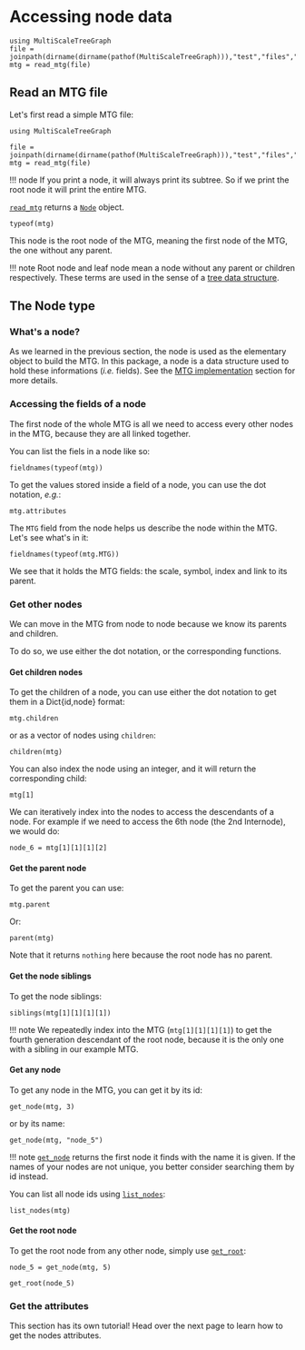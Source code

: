 # Accessing node data

```@setup usepkg
using MultiScaleTreeGraph
file = joinpath(dirname(dirname(pathof(MultiScaleTreeGraph))),"test","files","simple_plant.mtg")
mtg = read_mtg(file)
```

## Read an MTG file

Let's first read a simple MTG file:

```@example usepkg
using MultiScaleTreeGraph

file = joinpath(dirname(dirname(pathof(MultiScaleTreeGraph))),"test","files","simple_plant.mtg")
mtg = read_mtg(file)
```

!!! node
    If you print a node, it will always print its subtree. So if we print the root node it will print the entire MTG.

[`read_mtg`](@ref) returns a [`Node`](@ref) object.

```@example usepkg
typeof(mtg)
```

This node is the root node of the MTG, meaning the first node of the MTG, the one without any parent.

!!! note
    Root node and leaf node mean a node without any parent or children respectively. These terms are used in the sense of a [tree data structure](https://en.wikipedia.org/wiki/Tree_(data_structure)).

## The Node type

### What's a node?

As we learned in the previous section, the node is used as the elementary object to build the MTG. In this package, a node is a data structure used to hold these informations (*i.e.* fields). See the [MTG implementation](@ref) section for more details.

### Accessing the fields of a node

The first node of the whole MTG is all we need to access every other nodes in the MTG, because they are all linked together.

You can list the fiels in a node like so:

```@example usepkg
fieldnames(typeof(mtg))
```

To get the values stored inside a field of a node, you can use the dot notation, *e.g.*:

```@example usepkg
mtg.attributes
```

The `MTG` field from the node helps us describe the node within the MTG. Let's see what's in it:

```@example usepkg
fieldnames(typeof(mtg.MTG))
```

We see that it holds the MTG fields: the scale, symbol, index and link to its parent.

### Get other nodes

We can move in the MTG from node to node because we know its parents and children.

To do so, we use either the dot notation, or the corresponding functions.

#### Get children nodes

To get the children of a node, you can use either the dot notation to get them in a Dict{id,node} format:

```@example usepkg
mtg.children
```

or as a vector of nodes using `children`:

```@example usepkg
children(mtg)
```

You can also index the node using an integer, and it will return the corresponding child:

```@example usepkg
mtg[1]
```

We can iteratively index into the nodes to access the descendants of a node. For example if we need to access the 6th node (the 2nd Internode), we would do:

```@example usepkg
node_6 = mtg[1][1][1][2]
```

#### Get the parent node

To get the parent you can use:

```@example usepkg
mtg.parent
```

Or:

```@example usepkg
parent(mtg)
```

Note that it returns `nothing` here because the root node has no parent.

#### Get the node siblings

To get the node siblings:

```@example usepkg
siblings(mtg[1][1][1][1])
```

!!! note
    We repeatedly index into the MTG (`mtg[1][1][1][1]`) to get the fourth generation descendant of the root node, because it is the only one with a sibling in our example MTG.

#### Get any node

To get any node in the MTG, you can get it by its id:

```@example usepkg
get_node(mtg, 3)
```

or by its name:

```@example usepkg
get_node(mtg, "node_5")
```

!!! note
    [`get_node`](@ref) returns the first node it finds with the name it is given. If the names of your nodes are not unique, you better consider searching them by id instead.

You can list all node ids using [`list_nodes`](@ref):

```@example usepkg
list_nodes(mtg)
```

#### Get the root node

To get the root node from any other node, simply use [`get_root`](@ref):

```@example usepkg
node_5 = get_node(mtg, 5)

get_root(node_5)
```

### Get the attributes

This section has its own tutorial! Head over the next page to learn how to get the nodes attributes.

